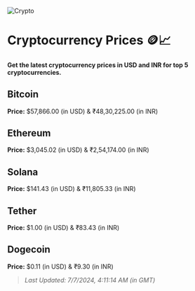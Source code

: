 
![Crypto](https://www.techguide.com.au/wp-content/uploads/2020/11/crypto3.jpeg)

# Cryptocurrency Prices 🪙📈

#### Get the latest cryptocurrency prices in USD and INR for top 5 cryptocurrencies.

## Bitcoin

**Price:** $57,866.00 (in USD) & ₹48,30,225.00 (in INR)

## Ethereum

**Price:** $3,045.02 (in USD) & ₹2,54,174.00 (in INR)

## Solana

**Price:** $141.43 (in USD) & ₹11,805.33 (in INR)

## Tether

**Price:** $1.00 (in USD) & ₹83.43 (in INR)

## Dogecoin

**Price:** $0.11 (in USD) & ₹9.30 (in INR)

> _Last Updated: 7/7/2024, 4:11:14 AM (in GMT)_
